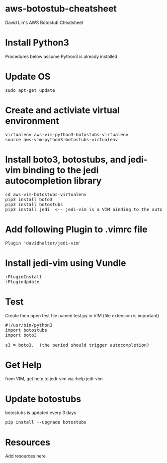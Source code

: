 # aws-botostub-cheatsheet
David Lin's AWS Botostub Cheatsheet

# Install Python3
Procedures below assume Python3 is already installed 

# Update OS
<pre>
sudo apt-get update
</pre>

# Create and activiate virtual environment
<pre>
virtualenv aws-vim-python3-botostubs-virtualenv
source aws-vim-python3-botostubs-virtualenv
</pre>

# Install boto3, botostubs, and jedi-vim binding to the jedi autocompletion library
<pre>
cd aws-vim-botostubs-virtualenv
pip3 install boto3
pip3 install botostubs
pip3 install jedi  <-- jedi-vim is a VIM binding to the autocompletion library jedi
</pre>

# Add following Plugin to .vimrc file
<pre>
Plugin 'davidhalter/jedi-vim'
</pre>

# Install jedi-vim using Vundle
<pre>
:PluginInstall
:PluginUpdate
</pre>

# Test 
Create then open test file named test.py in VIM (file extension is important)
<pre>
#!/usr/bin/python3
import botostubs
import boto3

s3 = boto3.  (the period should trigger autocompletion)
</pre>

# Get Help
from VIM, get help to jedi-vim via
  :help jedi-vim

# Update botostubs
botostubs is updated every 3 days
<pre>
pip install --upgrade botostubs
</pre>

# Resources
Add resources here
